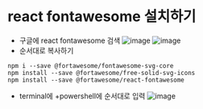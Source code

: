 # react fontawesome 설치하기 

- 구글에 react fontawesome 검색
![image](https://github.com/yunshinhee/node-js/assets/145514638/2cd55b92-d211-440b-820d-c33446eec081)
![image](https://github.com/yunshinhee/node-js/assets/145514638/d5d08f15-b067-4a02-97f3-e45facd2b817)
- 순서대로 복사하기 
```
npm i --save @fortawesome/fontawesome-svg-core
npm install --save @fortawesome/free-solid-svg-icons
npm install --save @fortawesome/react-fontawesome
```
- terminal에 +powershell에 순서대로 입력
![image](https://github.com/yunshinhee/node-js/assets/145514638/fc0db716-da71-4aae-8ab6-0897d64d1490)

